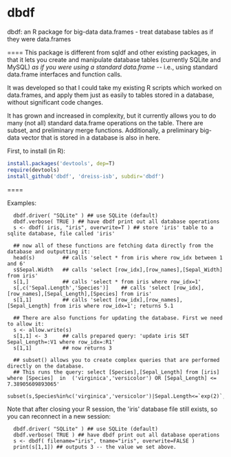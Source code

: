 dbdf
====

dbdf: an R package for big-data data.frames - treat database tables as if they were data.frames

====
This package is different from sqldf and other existing packages, in that it lets you create and 
manipulate database tables (currently SQLite and MySQL) *as if you were using a standard data.frame* --
i.e., using standard data.frame interfaces and function calls. 

It was developed so that I could take my existing R scripts which worked on data.frames, and 
apply them just as easily to tables stored in a database, without significant code changes.

It has grown and increased in complexity, but it currently allows you to do many (not all) standard
data.frame operations on the table. There are subset, and preliminary merge functions. Additionally,
a preliminary big-data vector that is stored in a database is also in here.

First, to install (in R):

```R
install.packages('devtools', dep=T)
require(devtools)
install_github('dbdf', 'dreiss-isb', subdir='dbdf')
```

====

Examples:

```{r}
  dbdf.driver( "SQLite" ) ## use SQLite (default)
  dbdf.verbose( TRUE ) ## have dbdf print out all database operations
  s <- dbdf( iris, "iris", overwrite=T ) ## store 'iris' table to a sqlite database, file called 'iris'

  ## now all of these functions are fetching data directly from the database and outputting it:
  head(s)         ## calls 'select * from iris where row_idx between 1 and 6'
  s$Sepal.Width   ## calls 'select [row_idx],[row_names],[Sepal_Width] from iris'
  s[1,]           ## calls 'select * from iris where row_idx=1'
  s[,c('Sepal.Length','Species')]    ## calls 'select [row_idx],[row_names],[Sepal_Length],[Species] from iris'
  s[1,1]          ## calls 'select [row_idx],[row_names],[Sepal_Length] from iris where row_idx=1'; returns 5.1

  ## There are also functions for updating the database. First we need to allow it:
  s <- allow.write(s)
  s[1,1] <- 3     ## calls prepared query: 'update iris SET Sepal_Length=:V1 where row_idx=:R1'
  s[1,1]          ## now returns 3

  ## subset() allows you to create complex queries that are performed directly on the database.
  ## This runs the query: select [Species],[Sepal_Length] from [iris] where [Species]  in  ('virginica','versicolor') OR [Sepal_Length] <= 7.38905609893065'
  subset(s,Species%in%c('virginica','versicolor')|Sepal.Length<=`exp(2)`,c(Species,Sepal.Length))
```
  
Note that after closing your R session, the 'iris' database file still exists, so you can reconnect in a new session:

```
  dbdf.driver( "SQLite" ) ## use SQLite (default)
  dbdf.verbose( TRUE ) ## have dbdf print out all database operations
  s <- dbdf( filename="iris", tname="iris", overwrite=FALSE )
  print(s[1,1]) ## outputs 3 -- the value we set above.
```

